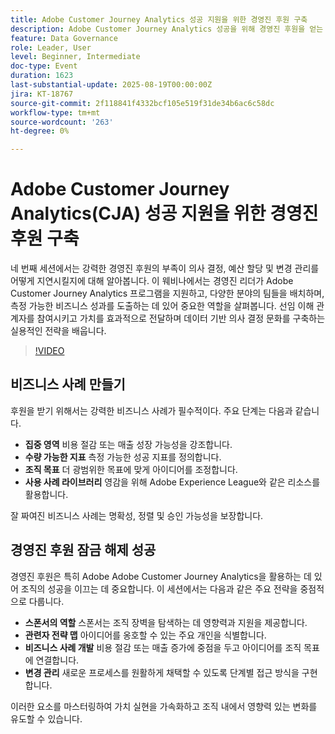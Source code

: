 ```yaml
---
title: Adobe Customer Journey Analytics 성공 지원을 위한 경영진 후원 구축
description: Adobe Customer Journey Analytics 성공을 위해 경영진 후원을 얻는 전략에 대해 알아봅니다. 아키텍처 설계, 예산 확보, 데이터 중심의 의사 결정 촉진
feature: Data Governance
role: Leader, User
level: Beginner, Intermediate
doc-type: Event
duration: 1623
last-substantial-update: 2025-08-19T00:00:00Z
jira: KT-18767
source-git-commit: 2f118841f4332bcf105e519f31de34b6ac6c58dc
workflow-type: tm+mt
source-wordcount: '263'
ht-degree: 0%

---
```



# Adobe Customer Journey Analytics(CJA) 성공 지원을 위한 경영진 후원 구축

네 번째 세션에서는 강력한 경영진 후원의 부족이 의사 결정, 예산 할당 및 변경 관리를 어떻게 지연시킬지에 대해 알아봅니다. 이 웨비나에서는 경영진 리더가 Adobe Customer Journey Analytics 프로그램을 지원하고, 다양한 분야의 팀들을 배치하며, 측정 가능한 비즈니스 성과를 도출하는 데 있어 중요한 역할을 살펴봅니다. 선임 이해 관계자를 참여시키고 가치를 효과적으로 전달하며 데이터 기반 의사 결정 문화를 구축하는 실용적인 전략을 배웁니다.

>[!VIDEO](https://video.tv.adobe.com/v/3470861/?learn=on&enablevpops&captions=kor)

## 비즈니스 사례 만들기

후원을 받기 위해서는 강력한 비즈니스 사례가 필수적이다. 주요 단계는 다음과 같습니다.

* **집중 영역** 비용 절감 또는 매출 성장 가능성을 강조합니다.
* **수량 가능한 지표** 측정 가능한 성공 지표를 정의합니다.
* **조직 목표** 더 광범위한 목표에 맞게 아이디어를 조정합니다.
* **사용 사례 라이브러리** 영감을 위해 Adobe Experience League와 같은 리소스를 활용합니다.

잘 짜여진 비즈니스 사례는 명확성, 정렬 및 승인 가능성을 보장합니다.

## 경영진 후원 잠금 해제 성공

경영진 후원은 특히 Adobe Adobe Customer Journey Analytics을 활용하는 데 있어 조직의 성공을 이끄는 데 중요합니다. 이 세션에서는 다음과 같은 주요 전략을 중점적으로 다룹니다.

* **스폰서의 역할** 스폰서는 조직 장벽을 탐색하는 데 영향력과 지원을 제공합니다.
* **관련자 전략 맵** 아이디어를 옹호할 수 있는 주요 개인을 식별합니다.
* **비즈니스 사례 개발** 비용 절감 또는 매출 증가에 중점을 두고 아이디어를 조직 목표에 연결합니다.
* **변경 관리** 새로운 프로세스를 원활하게 채택할 수 있도록 단계별 접근 방식을 구현합니다.

이러한 요소를 마스터링하여 가치 실현을 가속화하고 조직 내에서 영향력 있는 변화를 유도할 수 있습니다.
